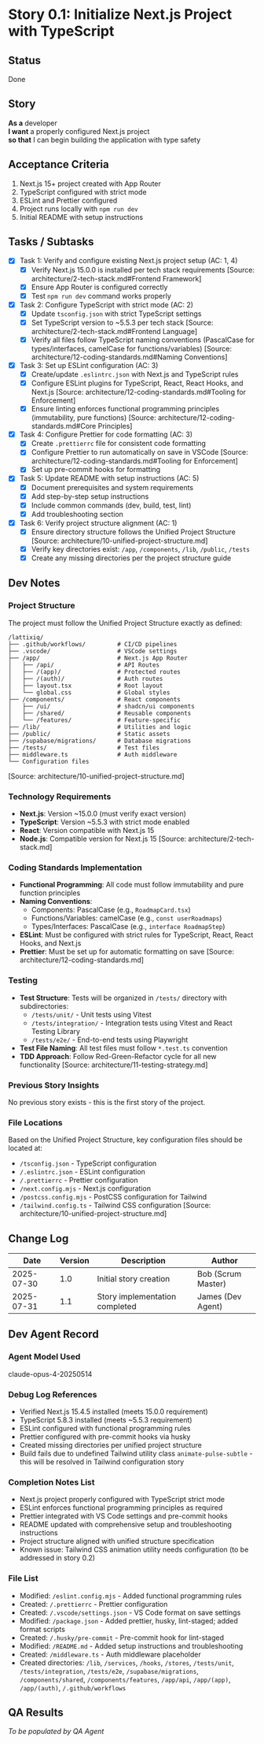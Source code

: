 # Story 0.1: Initialize Next.js Project with TypeScript

## Status

Done

## Story

**As a** developer  
**I want** a properly configured Next.js project  
**so that** I can begin building the application with type safety

## Acceptance Criteria

1. Next.js 15+ project created with App Router
2. TypeScript configured with strict mode
3. ESLint and Prettier configured
4. Project runs locally with `npm run dev`
5. Initial README with setup instructions

## Tasks / Subtasks

- [x] Task 1: Verify and configure existing Next.js project setup (AC: 1, 4)
  - [x] Verify Next.js 15.0.0 is installed per tech stack requirements [Source: architecture/2-tech-stack.md#Frontend Framework]
  - [x] Ensure App Router is configured correctly
  - [x] Test `npm run dev` command works properly
- [x] Task 2: Configure TypeScript with strict mode (AC: 2)
  - [x] Update `tsconfig.json` with strict TypeScript settings
  - [x] Set TypeScript version to ~5.5.3 per tech stack [Source: architecture/2-tech-stack.md#Frontend Language]
  - [x] Verify all files follow TypeScript naming conventions (PascalCase for types/interfaces, camelCase for functions/variables) [Source: architecture/12-coding-standards.md#Naming Conventions]
- [x] Task 3: Set up ESLint configuration (AC: 3)
  - [x] Create/update `.eslintrc.json` with Next.js and TypeScript rules
  - [x] Configure ESLint plugins for TypeScript, React, React Hooks, and Next.js [Source: architecture/12-coding-standards.md#Tooling for Enforcement]
  - [x] Ensure linting enforces functional programming principles (immutability, pure functions) [Source: architecture/12-coding-standards.md#Core Principles]
- [x] Task 4: Configure Prettier for code formatting (AC: 3)
  - [x] Create `.prettierrc` file for consistent code formatting
  - [x] Configure Prettier to run automatically on save in VSCode [Source: architecture/12-coding-standards.md#Tooling for Enforcement]
  - [x] Set up pre-commit hooks for formatting
- [x] Task 5: Update README with setup instructions (AC: 5)
  - [x] Document prerequisites and system requirements
  - [x] Add step-by-step setup instructions
  - [x] Include common commands (dev, build, test, lint)
  - [x] Add troubleshooting section
- [x] Task 6: Verify project structure alignment (AC: 1)
  - [x] Ensure directory structure follows the Unified Project Structure [Source: architecture/10-unified-project-structure.md]
  - [x] Verify key directories exist: `/app`, `/components`, `/lib`, `/public`, `/tests`
  - [x] Create any missing directories per the project structure guide

## Dev Notes

### Project Structure

The project must follow the Unified Project Structure exactly as defined:

```
/lattixiq/
├── .github/workflows/         # CI/CD pipelines
├── .vscode/                   # VSCode settings
├── /app/                      # Next.js App Router
│   ├── /api/                  # API Routes
│   ├── /(app)/                # Protected routes
│   ├── /(auth)/               # Auth routes
│   ├── layout.tsx             # Root layout
│   └── global.css             # Global styles
├── /components/               # React components
│   ├── /ui/                   # shadcn/ui components
│   ├── /shared/               # Reusable components
│   └── /features/             # Feature-specific
├── /lib/                      # Utilities and logic
├── /public/                   # Static assets
├── /supabase/migrations/      # Database migrations
├── /tests/                    # Test files
├── middleware.ts              # Auth middleware
└── Configuration files
```

[Source: architecture/10-unified-project-structure.md]

### Technology Requirements

- **Next.js**: Version ~15.0.0 (must verify exact version)
- **TypeScript**: Version ~5.5.3 with strict mode enabled
- **React**: Version compatible with Next.js 15
- **Node.js**: Compatible version for Next.js 15
  [Source: architecture/2-tech-stack.md]

### Coding Standards Implementation

- **Functional Programming**: All code must follow immutability and pure function principles
- **Naming Conventions**:
  - Components: PascalCase (e.g., `RoadmapCard.tsx`)
  - Functions/Variables: camelCase (e.g., `const userRoadmaps`)
  - Types/Interfaces: PascalCase (e.g., `interface RoadmapStep`)
- **ESLint**: Must be configured with strict rules for TypeScript, React, React Hooks, and Next.js
- **Prettier**: Must be set up for automatic formatting on save
  [Source: architecture/12-coding-standards.md]

### Testing

- **Test Structure**: Tests will be organized in `/tests/` directory with subdirectories:
  - `/tests/unit/` - Unit tests using Vitest
  - `/tests/integration/` - Integration tests using Vitest and React Testing Library
  - `/tests/e2e/` - End-to-end tests using Playwright
- **Test File Naming**: All test files must follow `*.test.ts` convention
- **TDD Approach**: Follow Red-Green-Refactor cycle for all new functionality
  [Source: architecture/11-testing-strategy.md]

### Previous Story Insights

No previous story exists - this is the first story of the project.

### File Locations

Based on the Unified Project Structure, key configuration files should be located at:

- `/tsconfig.json` - TypeScript configuration
- `/.eslintrc.json` - ESLint configuration
- `/.prettierrc` - Prettier configuration
- `/next.config.mjs` - Next.js configuration
- `/postcss.config.mjs` - PostCSS configuration for Tailwind
- `/tailwind.config.ts` - Tailwind CSS configuration
  [Source: architecture/10-unified-project-structure.md]

## Change Log

| Date       | Version | Description                    | Author             |
| ---------- | ------- | ------------------------------ | ------------------ |
| 2025-07-30 | 1.0     | Initial story creation         | Bob (Scrum Master) |
| 2025-07-31 | 1.1     | Story implementation completed | James (Dev Agent)  |

## Dev Agent Record

### Agent Model Used

claude-opus-4-20250514

### Debug Log References

- Verified Next.js 15.4.5 installed (meets 15.0.0 requirement)
- TypeScript 5.8.3 installed (meets ~5.5.3 requirement)
- ESLint configured with functional programming rules
- Prettier configured with pre-commit hooks via husky
- Created missing directories per unified project structure
- Build fails due to undefined Tailwind utility class `animate-pulse-subtle` - this will be resolved in Tailwind configuration story

### Completion Notes List

- Next.js project properly configured with TypeScript strict mode
- ESLint enforces functional programming principles as required
- Prettier integrated with VS Code settings and pre-commit hooks
- README updated with comprehensive setup and troubleshooting instructions
- Project structure aligned with unified structure specification
- Known issue: Tailwind CSS animation utility needs configuration (to be addressed in story 0.2)

### File List

- Modified: `/eslint.config.mjs` - Added functional programming rules
- Created: `/.prettierrc` - Prettier configuration
- Created: `/.vscode/settings.json` - VS Code format on save settings
- Modified: `/package.json` - Added prettier, husky, lint-staged; added format scripts
- Created: `/.husky/pre-commit` - Pre-commit hook for lint-staged
- Modified: `/README.md` - Added setup instructions and troubleshooting
- Created: `/middleware.ts` - Auth middleware placeholder
- Created directories: `/lib`, `/services`, `/hooks`, `/stores`, `/tests/unit`, `/tests/integration`, `/tests/e2e`, `/supabase/migrations`, `/components/shared`, `/components/features`, `/app/api`, `/app/(app)`, `/app/(auth)`, `/.github/workflows`

## QA Results

_To be populated by QA Agent_
